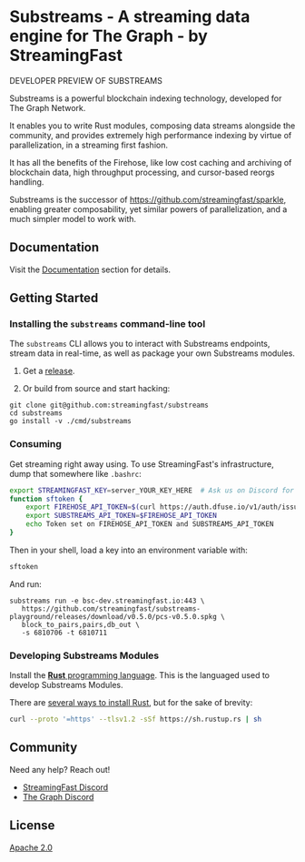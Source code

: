 Substreams - A streaming data engine for The Graph - by StreamingFast
=====================================================================

DEVELOPER PREVIEW OF SUBSTREAMS

Substreams is a powerful blockchain indexing technology, developed for The Graph Network.

It enables you to write Rust modules, composing data streams alongside
the community, and provides extremely high performance indexing by
virtue of parallelization, in a streaming first fashion.

It has all the benefits of the Firehose, like low cost caching and
archiving of blockchain data, high throughput processing, and
cursor-based reorgs handling.

Substreams is the successor of
https://github.com/streamingfast/sparkle, enabling greater
composability, yet similar powers of parallelization, and a much
simpler model to work with.


## Documentation

Visit the [Documentation](./docs) section for details.


## Getting Started

### Installing the `substreams` command-line tool

The `substreams` CLI allows you to interact with Substreams endpoints,
stream data in real-time, as well as package your own Substreams modules.

1. Get a [release](https://github.com/streamingfast/substreams/releases).

<!--
2. Or build from source quickly:

```
go install github.com/streamingfast/substreams/cmd/substreams@latest
```
-->

2. Or build from source and start hacking:

```
git clone git@github.com:streamingfast/substreams
cd substreams
go install -v ./cmd/substreams
```

### Consuming

Get streaming right away using. To use StreamingFast's infrastructure, dump that somewhere like `.bashrc`:

```bash
export STREAMINGFAST_KEY=server_YOUR_KEY_HERE  # Ask us on Discord for a key
function sftoken {
    export FIREHOSE_API_TOKEN=$(curl https://auth.dfuse.io/v1/auth/issue -s --data-binary '{"api_key":"'$STREAMINGFAST_KEY'"}' | jq -r .token)
	export SUBSTREAMS_API_TOKEN=$FIREHOSE_API_TOKEN
    echo Token set on FIREHOSE_API_TOKEN and SUBSTREAMS_API_TOKEN
}
```

Then in your shell, load a key into an environment variable with:

```bash
sftoken
```

And run:

```
substreams run -e bsc-dev.streamingfast.io:443 \
   https://github.com/streamingfast/substreams-playground/releases/download/v0.5.0/pcs-v0.5.0.spkg \
   block_to_pairs,pairs,db_out \
   -s 6810706 -t 6810711
```



### Developing Substreams Modules

Install the [**Rust** programming language](https://www.rust-lang.org/). This is the languaged used to develop Substreams Modules.

There are [several ways to install Rust](https://www.rust-lang.org/tools/install), but for the sake of brevity:

```bash
curl --proto '=https' --tlsv1.2 -sSf https://sh.rustup.rs | sh
```


## Community

Need any help? Reach out!

* [StreamingFast Discord](https://discord.gg/jZwqxJAvRs)
* [The Graph Discord](https://discord.gg/vtvv7FP)


## License

[Apache 2.0](LICENSE)
